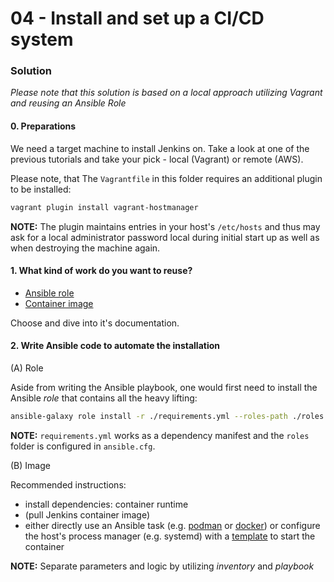04 - Install and set up a CI/CD system
======================================


### Solution

*Please note that this solution is based on a local approach utilizing Vagrant and
reusing an Ansible Role*


#### 0. Preparations

We need a target machine to install Jenkins on. Take a look at one of the previous
tutorials and take your pick - local (Vagrant) or remote (AWS).

Please note, that The `Vagrantfile` in this folder requires an additional plugin to
be installed:

```bash
vagrant plugin install vagrant-hostmanager
```

__NOTE:__ The plugin maintains entries in your host's `/etc/hosts` and thus may ask
for a local administrator password local during initial start up as well as when
destroying the machine again.

#### 1. What kind of work do you want to reuse?

* [Ansible role](https://github.com/geerlingguy/ansible-role-jenkins)
* [Container image](https://github.com/jenkinsci/docker/blob/master/README.md)

Choose and dive into it's documentation.

#### 2. Write Ansible code to automate the installation

(A) Role 

Aside from writing the Ansible playbook, one would first need to install the Ansible
*role* that contains all the heavy lifting:

```bash
ansible-galaxy role install -r ./requirements.yml --roles-path ./roles
```

__NOTE:__ `requirements.yml` works as a dependency manifest and the `roles` folder
is configured in `ansible.cfg`.

(B) Image

Recommended instructions:

* install dependencies: container runtime
* (pull Jenkins container image)
* either directly use an Ansible task
  (e.g. [podman](https://docs.ansible.com/ansible/2.10/collections/containers/podman/podman_container_module.html)
  or [docker](https://docs.ansible.com/ansible/latest/collections/community/general/docker_container_module.html))
  or configure the host's process manager (e.g. systemd) with a
  [template](http://docs.ansible.com/ansible/2.10/collections/ansible/builtin/template_module.html)
  to start the container


__NOTE:__ Separate parameters and logic by utilizing *inventory* and *playbook* 
